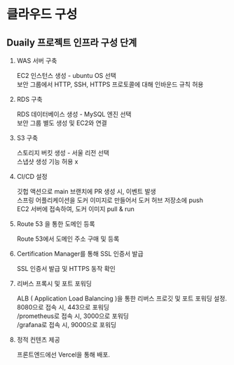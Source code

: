 # 클라우드 구성

## Duaily 프로젝트 인프라 구성 단계

1. WAS 서버 구축

    EC2 인스턴스 생성 - ubuntu OS 선택
    <br/> 보안 그룹에서 HTTP, SSH, HTTPS 프로토콜에 대해 인바운드 규칙 허용

2. RDS 구축

    RDS 데이터베이스 생성 - MySQL 엔진 선택
    <br/> 보안 그룹 별도 생성 및 EC2와 연결

3. S3 구축

    스토리지 버킷 생성 - 서울 리전 선택
    <br/> 스냅샷 생성 기능 허용 x

4. CI/CD 설정

    깃헙 액션으로 main 브랜치에 PR 생성 시, 이벤트 발생
    <br/> 스프링 어플리케이션을 도커 이미지로 만들어서 도커 허브 저장소에 push
    <br/> EC2 서버에 접속하여, 도커 이미지 pull & run

5. Route 53 을 통한 도메인 등록

    Route 53에서 도메인 주소 구매 및 등록

6. Certification Manager를 통해 SSL 인증서 발급

    SSL 인증서 발급 및 HTTPS 동작 확인

7. 리버스 프록시 및 포트 포워딩

    ALB ( Application Load Balancing )을 통한 리버스 프로깃 및 포트 포워딩 설정.
    <br/> 8080으로 접속 시, 443으로 포워딩
    <br/> /prometheus로 접속 시, 3000으로 포워딩
    <br/> /grafana로 접속 시, 9000으로 포워딩

8. 정적 컨텐츠 제공

    프론트엔드에선 Vercel을 통해 배포.
    